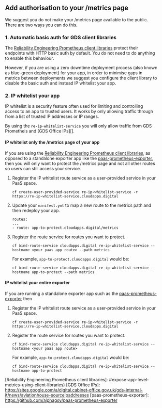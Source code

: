 ## Add authorisation to your /metrics page

We suggest you do not make your /metrics page available to the public. There are two ways you can do this.

### 1. Automatic basic auth for GDS client libraries

The [Reliability Engineering Prometheus client libraries]() protect their endpoints with HTTP basic auth by default. You do not need to do anything to enable this behaviour.

However, if you are using a zero downtime deployment process (also known as blue-green deployment) for your app, in order to minimise gaps in metrics between deployments we suggest you configure the client library to disable the basic auth and instead IP whitelist your app.

### 2. IP whitelist your app

IP whitelist is a security feature often used for limiting and controlling access to an app to trusted users. It works by only allowing traffic through from a list of trusted IP addresses or IP ranges.

By using the `re-ip-whitelist-service` you will only allow traffic from GDS Prometheis and [GDS Office IPs][].

#### IP whitelist only the /metrics page of your app

If you are using the [Reliability Engineering Prometheus client libraries](), as opposed to a standalone exporter app like the [paas-prometheus-exporter](), then you will only want to protect the /metrics page and not all other routes so users can still access your service.

1. Register the IP whitelist route service as a user-provided service in your PaaS space.

    `cf create-user-provided-service re-ip-whitelist-service -r https://re-ip-whitelist-service.cloudapps.digital`


2. Update your `manifest.yml` to map a new route to the metrics path and then redeploy your app.

    ```
    routes:
    ...
    - route: app-to-protect.cloudapps.digital/metrics
    ```


3. Register the route service for routes you want to protect.

    `cf bind-route-service cloudapps.digital re-ip-whitelist-service --hostname <your paas app route> --path metrics`

    For example, `app-to-protect.cloudapps.digital` would be:

    `cf bind-route-service cloudapps.digital re-ip-whitelist-service --hostname app-to-protect --path metrics`


#### IP whitelist your entire exporter

If you are running a standalone exporter app such as the [paas-prometheus-exporter]() then

1. Register the IP whitelist route service as a user-provided service in your PaaS space.

    `cf create-user-provided-service re-ip-whitelist-service -r https://re-ip-whitelist-service.cloudapps.digital`

2. Register the route service for routes you want to protect.

    `cf bind-route-service cloudapps.digital re-ip-whitelist-service --hostname <your paas app route>`

    For example, `app-to-protect.cloudapps.digital` would be:

    `cf bind-route-service cloudapps.digital re-ip-whitelist-service --hostname app-to-protect`

[Reliability Engineering Prometheus client libraries]: #expose-app-level-metrics-using-client-libraries)
[GDS Office IPs]: https://sites.google.com/a/digital.cabinet-office.gov.uk/gds-internal-it/news/aviationhouse-sourceipaddresses
[paas-prometheus-exporter]: https://github.com/alphagov/paas-prometheus-exporter
